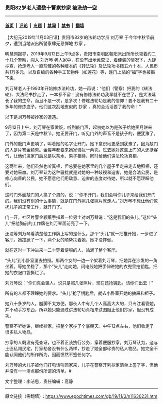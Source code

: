 ### 贵阳82岁老人遭数十警察抄家 被洗劫一空

---

#### [首页](../../../..?n11630231) &nbsp;|&nbsp; [评论](../../../../../epoch-comment?n11630231) &nbsp;|&nbsp; [专题](../../../../../epoch-special?n11630231) &nbsp;|&nbsp; [禁闻](../../../../../epoch-news?n11630231) &nbsp;|&nbsp; [禁书](../../../../../books?n11630231) &nbsp;|&nbsp; [翻墙](https://github.com/gfw-breaker/nogfw/blob/master/README.md?n11630231)


<div class="post_content" id="artbody" itemprop="articleBody">
 <!-- article content begin -->
 <p>
  【大纪元2019年11月03日讯】贵阳市82岁的法轮功学员
  <ok href="https://www.epochtimes.com/gb/tag/%E5%88%98%E4%B8%87%E7%90%B4.html">
   刘万琴
  </ok>
  于今年中秋节前夕，遭到当地派出所警察肆无忌惮地
  <ok href="https://www.epochtimes.com/gb/tag/%E6%8A%84%E5%AE%B6.html">
   抄家
  </ok>
  。
 </p>
 <p>
  明慧网报导，2019年9月12日上午9点多，贵阳市南明区朝阳派出所所长领着约二十几个警察，闯入
  <ok href="https://www.epochtimes.com/gb/tag/%E5%88%98%E4%B8%87%E7%90%B4.html">
   刘万琴
  </ok>
  老人家中，在没有出示蒐查证、着便装的情况下，大肆抄查，抢走老人一直珍藏的各种版本的《转法轮》及法轮功书籍五六十本、人民币共1万多元，以及自编的各种手工艺物件（如莲花）等，连门上贴的“福”字也被揭下来。
 </p>
 <p>
  刘万琴老人于1993年开始修炼法轮功，她一再说：“他们（警察）把我的《转法轮》、大法经书抄走了，一本都不留！没有修炼法轮功我早就不在世了，是大法延长了我的生命，而且不是一次，是多次！修炼法轮功是我的信仰！要不是我有二十多年的修炼底子，他们这次刮地皮似的
  <ok href="https://www.epochtimes.com/gb/tag/%E6%8A%84%E5%AE%B6.html">
   抄家
  </ok>
  ，真的会活活要了我的命！”
 </p>
 <p>
  以下是刘万琴被抄家的遭遇。
 </p>
 <p>
  9月12日上午，刘万琴在家做饭，听到敲门声，起初她以为是孩子给她买月饼来了，因为第二天是中秋节。她正要开门，听见门外的声音不是孩子的，便犹豫了。
 </p>
 <p>
  门外的敲门声更响了，叫着她的名字让开门。她下意识地更感到犹豫了，因为敲门的人是片警金颖熏。金每年都要来她家骚扰一两次。过去她对这些上门的人还挺客气，让他们进家门后总是以茶水、果子相待，同时给他们讲法轮功真相。
 </p>
 <p>
  这两年来，他们虽然也听真相，但总要在她家里的几个屋子里走来走去地照相，还要对她采血。刘万琴认为这种骚扰就是对她的一种歧视和迫害，她是合法公民，是修心向善的公民。她不愿意他们用敌意、迫害的态度对待她，所以就不愿理睬他们。
 </p>
 <p>
  这时门外面敲门的人换了个男的，说：“你不开门，我们会叫你儿子来给我们开门的。我们没有别的什么事情，就是在门外照几张照片就走人。”刘万琴不想让他们惊扰儿子的正常工作，就开门了。
 </p>
 <p>
  门一开，社区片警金颖薰手指着一位男士对刘万琴说：“这是我们的头儿。”这位“头儿”把他胸前的工作牌在刘万琴面前亮了一下。
 </p>
 <p>
  还没等刘万琴看清楚他工作牌上写的是什么，那个“头儿”就一把推开她，一步进了客厅。她踉跄了一下，两个女的顺势扶着她，她才没摔倒。
 </p>
 <p>
  就在这时一下冲进来一二十穿着便服的人，站满了整个客厅。
 </p>
 <p>
  “头儿”到小卧室里去拍照。那两个女的一边一个架着刘万琴，把她弄在沙发的一角坐着。等她坐稳了，那个“头儿”走向她，闪电般地把手伸进她的衣兜里抢钥匙，把她的衣服口袋撕烂了。
 </p>
 <p>
  刘万琴说：“你们真会骗人。说只是照几张照片，现在还抢钥匙。请你们出去！”
 </p>
 <p>
  所有的人都不理睬她的要求。“头儿”抢了钥匙后，就去小卧室开她的抽屉和柜子。
 </p>
 <p>
  她八十多岁的人，腿脚不太方便。那伙人中有几个人高高大大的，只专注看管她，并不动手抄东西，所以她只能通过讲法轮功真相来试图阻止他们抄家，但没有成功。
 </p>
 <p>
  警察不听她讲，继续抄家，把整个家抄了个底朝天。中午12点左右，他们收走了很多私人物品。
 </p>
 <p>
  抄家的人既没有蒐查证，也不着正装执行公务，穿着便服抄家。刘万琴认为，这与土匪私闯民宅，打家劫舍没有什么两样，抄走了她全部珍贵的私人物品。她完全不能认同他们的所作所为，因而愤然不签任何字。
 </p>
 <p>
  刘万琴的大儿子被他们打电话叫回家来，儿子在警察开列抄家清单上签了字，但他并没有一一清点那份所谓的清单。#
 </p>
 <p>
  文字整理：李洁思，责任编辑：高静
 </p>
 <!-- article content end -->
 <div id="below_article_ad">
 </div>
</div>


---

原文链接（需翻墙）：https://www.epochtimes.com/gb/19/11/3/n11630231.htm